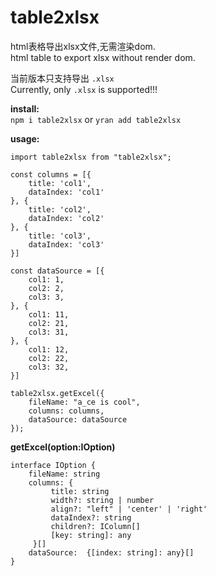 # table2xlsx
html表格导出xlsx文件,无需渲染dom.  
html table to export xlsx without render dom.

当前版本只支持导出 ```.xlsx```  
Currently, only ```.xlsx``` is supported!!!

**install:**  
````npm i table2xlsx````
or
````yran add table2xlsx````

**usage:**
````
import table2xlsx from "table2xlsx";

const columns = [{
    title: 'col1',
    dataIndex: 'col1'
}, {
    title: 'col2',
    dataIndex: 'col2'
}, {
    title: 'col3',
    dataIndex: 'col3'
}]

const dataSource = [{
    col1: 1,
    col2: 2,
    col3: 3,
}, {
    col1: 11,
    col2: 21,
    col3: 31,
}, {
    col1: 12,
    col2: 22,
    col3: 32,
}]

table2xlsx.getExcel({
    fileName: "a_ce is cool",
    columns: columns,
    dataSource: dataSource
});
````
**getExcel(option:IOption)**  
````
interface IOption {
    fileName: string
    columns: {
         title: string
         width?: string | number
         align?: "left" | 'center' | 'right'
         dataIndex?: string
         children?: IColumn[]
         [key: string]: any
     }[]
    dataSource:  {[index: string]: any}[]
}
```` 
